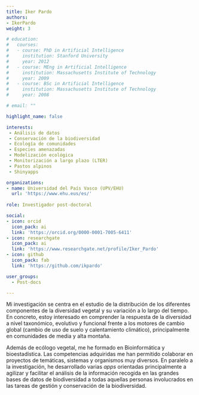 ```yaml
---
title: Iker Pardo
authors:
- IkerPardo
weight: 3

# education:
#   courses:
#   - course: PhD in Artificial Intelligence
#     institution: Stanford University
#     year: 2012
#   - course: MEng in Artificial Intelligence
#     institution: Massachusetts Institute of Technology
#     year: 2009
#   - course: BSc in Artificial Intelligence
#     institution: Massachusetts Institute of Technology
#     year: 2008

# email: ""

highlight_name: false

interests:
 - Análisis de datos
 - Conservación de la biodiversidad
 - Ecología de comunidades
 - Especies amenazadas
 - Modelización ecológica
 - Monitorización a largo plazo (LTER)
 - Pastos alpinos
 - Shinyapps

organizations:
- name: Universidad del País Vasco (UPV/EHU)
  url: 'https://www.ehu.eus/es/'
  
role: Investigador post-doctoral

social:
- icon: orcid
  icon_pack: ai
  link: 'https://orcid.org/0000-0001-7005-6411'
- icon: researchgate
  icon_pack: ai
  link: 'https://www.researchgate.net/profile/Iker_Pardo'
- icon: github
  icon_pack: fab
  link: 'https://github.com/ikpardo'

user_groups: 
  - Post-docs

---
```


Mi investigación se centra en el estudio de la distribución de los diferentes componentes de la diversidad vegetal y su variación a lo largo del tiempo. En concreto, estoy interesado en comprender la respuesta de la diversidad a nivel taxonómico, evolutivo y funcional frente a los motores de cambio global (cambio de uso de suelo y calentamiento climático), principalmente en comunidades de media y alta montaña.

Además de ecólogo vegetal, me he formado en Bioinformática y bioestadística. Las competencias adquiridas me han permitido colaborar en proyectos de temáticas, sistemas y organismos muy diversos. En paralelo a la investigación, he desarrollado varias *apps* orientadas principalmente a agilizar y facilitar el análisis de la información recogida en las grandes bases de datos de biodiversidad a todas aquellas personas involucrados en las tareas de gestión y conservación de la biodiversidad.


